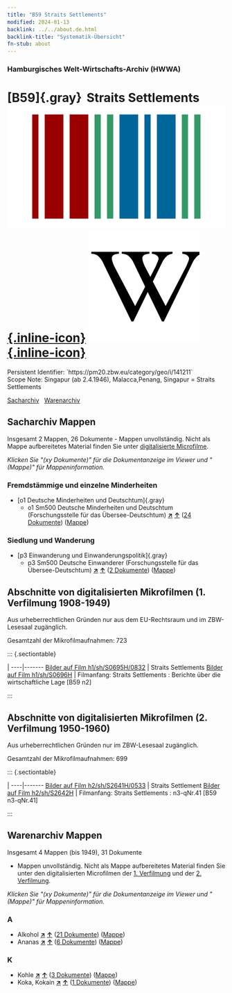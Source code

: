 ```yaml
---
title: "B59 Straits Settlements"
modified: 2024-01-13
backlink: ../../about.de.html
backlink-title: "Systematik-Übersicht"
fn-stub: about
---
```


### Hamburgisches Welt-Wirtschafts-Archiv (HWWA)

# [B59]{.gray}&#8201; Straits Settlements &#160; [![Wikidata](/images/Wikidata-logo.svg "Wikidata"){.inline-icon}](http://www.wikidata.org/entity/Q376178) [![Wikipedia](/images/Wikipedia-W.svg "Wikipedia"){.inline-icon}](https://de.wikipedia.org/wiki/Straits_Settlements)

<div class="hint">Persistent Identifier: `https://pm20.zbw.eu/category/geo/i/141211`</div>

<div class="hint">
Scope Note: Singapur (ab 2.4.1946), Malacca,Penang, Singapur = Straits Settlements
</div>


[Sacharchiv](#sacharchiv-mappen) &#160; [Warenarchiv](#warenarchiv-mappen)





## Sacharchiv Mappen









Insgesamt 2 Mappen, 26 Dokumente - Mappen unvollständig.
Nicht als Mappe aufbereitetes Material finden Sie unter [digitalisierte Microfilme](/film/h1_sh.de.html).

_Klicken Sie "(xy Dokumente)" für die Dokumentanzeige im Viewer und "(Mappe)" für Mappeninformation._




### Fremdstämmige und einzelne Minderheiten

- [o1 Deutsche Minderheiten und Deutschtum]{.gray}
  - o1 Sm500 Deutsche Minderheiten und Deutschtum (Forschungsstelle für das Übersee-Deutschtum) [**&nearr;**](../../../subject/i/145911/about.de.html "Deutsche Minderheiten und Deutschtum (Forschungsstelle für das Übersee-Deutschtum) (in der ganzen Welt)") [**&uarr;**](../../../subject/about.de.html#o1_Sm500 "Sachsystematik") (<a href="https://pm20.zbw.eu/iiifview/folder/sh/141211,145911" title="über: Straits Settlements : Deutsche Minderheiten und Deutschtum (Forschungsstelle für das Übersee-Deutschtum)" target="_blank">24 Dokumente</a>) ([Mappe](../../../../folder/sh/1412xx/141211/1459xx/145911/about.de.html))

### Siedlung und Wanderung

- [p3 Einwanderung und Einwanderungspolitik]{.gray}
  - p3 Sm500 Deutsche Einwanderer (Forschungsstelle für das Übersee-Deutschtum) [**&nearr;**](../../../subject/i/145921/about.de.html "Deutsche Einwanderer (Forschungsstelle für das Übersee-Deutschtum) (in der ganzen Welt)") [**&uarr;**](../../../subject/about.de.html#p3_Sm500 "Sachsystematik") (<a href="https://pm20.zbw.eu/iiifview/folder/sh/141211,145921" title="über: Straits Settlements : Deutsche Einwanderer (Forschungsstelle für das Übersee-Deutschtum)" target="_blank">2 Dokumente</a>) ([Mappe](../../../../folder/sh/1412xx/141211/1459xx/145921/about.de.html))



<a id="filmsections" />

## Abschnitte von digitalisierten Mikrofilmen (1. Verfilmung 1908-1949)

<p>Aus urheberrechtlichen Gründen nur aus dem EU-Rechtsraum und im ZBW-Lesesaal zugänglich.</p>


<p>Gesamtzahl der Mikrofilmaufnahmen: 723</p>





::: {.sectiontable}

 | 
----|-------
<a class="btn" href="https://pm20.zbw.eu/film/h1/sh/S0695H/0832" rel="nofollow">Bilder auf Film h1/sh/S0695H/0832</a> | Straits Settlements
<a class="btn" href="https://pm20.zbw.eu/film/h1/sh/S0696H" rel="nofollow">Bilder auf Film h1/sh/S0696H</a> | Filmanfang: Straits Settlements : Berichte über die wirtschaftliche Lage [B59 n2]


:::




## Abschnitte von digitalisierten Mikrofilmen (2. Verfilmung 1950-1960)

<p>Aus urheberrechtlichen Gründen nur im ZBW-Lesesaal zugänglich.</p>


<p>Gesamtzahl der Mikrofilmaufnahmen: 699</p>





::: {.sectiontable}

 | 
----|-------
<a class="btn" href="https://pm20.zbw.eu/film/h2/sh/S2641H/0533" rel="nofollow">Bilder auf Film h2/sh/S2641H/0533</a> | Straits Settlement
<a class="btn" href="https://pm20.zbw.eu/film/h2/sh/S2642H" rel="nofollow">Bilder auf Film h2/sh/S2642H</a> | Filmanfang: Straits Settlements : n3-qNr.41 [B59 n3-qNr.41]


:::














## Warenarchiv Mappen










Insgesamt 4 Mappen (bis 1949), 31 Dokumente
- Mappen unvollständig.  Nicht als Mappe aufbereitetes Material finden Sie
unter den digitalisierten Microfilmen der [1. Verfilmung](/film/h1_wa.de.html)
und der [2. Verfilmung](/film/h2_wa.de.html).

_Klicken Sie "(xy Dokumente)" für die Dokumentanzeige im Viewer und "(Mappe)" für Mappeninformation._




### A

- Alkohol [**&nearr;**](../../../ware/i/141966/about.de.html "Alkohol (XXX in der ganzen Welt)") [**&uarr;**](../../../ware/about.de.html#PID20.02-Sp "Warensystematik") (<a href="https://pm20.zbw.eu/iiifview/folder/wa/141966,141211" title="über: Alkohol : Straits Settlements" target="_blank">21 Dokumente</a>) ([Mappe](../../../../folder/wa/1419xx/141966/1412xx/141211/about.de.html))
- Ananas [**&nearr;**](../../../ware/i/141970/about.de.html "Ananas (XXX in der ganzen Welt)") [**&uarr;**](../../../ware/about.de.html#PLW04-Tr01 "Warensystematik") (<a href="https://pm20.zbw.eu/iiifview/folder/wa/141970,141211" title="über: Ananas : Straits Settlements" target="_blank">6 Dokumente</a>) ([Mappe](../../../../folder/wa/1419xx/141970/1412xx/141211/about.de.html))

### K

- Kohle [**&nearr;**](../../../ware/i/143120/about.de.html "Kohle (XXX in der ganzen Welt)") [**&uarr;**](../../../ware/about.de.html#PRB02.01 "Warensystematik") (<a href="https://pm20.zbw.eu/iiifview/folder/wa/143120,141211" title="über: Kohle : Straits Settlements" target="_blank">3 Dokumente</a>) ([Mappe](../../../../folder/wa/1431xx/143120/1412xx/141211/about.de.html))
- Koka, Kokain [**&nearr;**](../../../ware/i/143124/about.de.html "Koka, Kokain (XXX in der ganzen Welt)") [**&uarr;**](../../../ware/about.de.html#PID04-Dr05 "Warensystematik") (<a href="https://pm20.zbw.eu/iiifview/folder/wa/143124,141211" title="über: Koka, Kokain : Straits Settlements" target="_blank">1 Dokumente</a>) ([Mappe](../../../../folder/wa/1431xx/143124/1412xx/141211/about.de.html))




